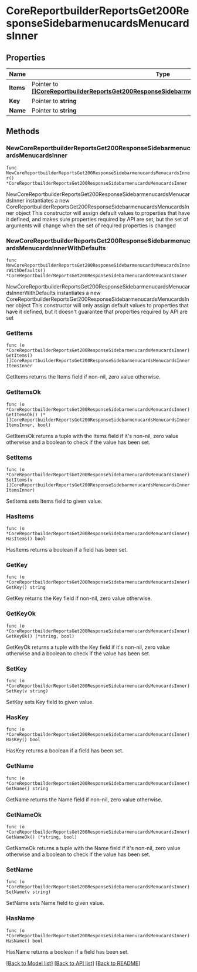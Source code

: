 # CoreReportbuilderReportsGet200ResponseSidebarmenucardsMenucardsInner

## Properties

Name | Type | Description | Notes
------------ | ------------- | ------------- | -------------
**Items** | Pointer to [**[]CoreReportbuilderReportsGet200ResponseSidebarmenucardsMenucardsInnerItemsInner**](CoreReportbuilderReportsGet200ResponseSidebarmenucardsMenucardsInnerItemsInner.md) |  | [optional] 
**Key** | Pointer to **string** | key | [optional] 
**Name** | Pointer to **string** | name | [optional] 

## Methods

### NewCoreReportbuilderReportsGet200ResponseSidebarmenucardsMenucardsInner

`func NewCoreReportbuilderReportsGet200ResponseSidebarmenucardsMenucardsInner() *CoreReportbuilderReportsGet200ResponseSidebarmenucardsMenucardsInner`

NewCoreReportbuilderReportsGet200ResponseSidebarmenucardsMenucardsInner instantiates a new CoreReportbuilderReportsGet200ResponseSidebarmenucardsMenucardsInner object
This constructor will assign default values to properties that have it defined,
and makes sure properties required by API are set, but the set of arguments
will change when the set of required properties is changed

### NewCoreReportbuilderReportsGet200ResponseSidebarmenucardsMenucardsInnerWithDefaults

`func NewCoreReportbuilderReportsGet200ResponseSidebarmenucardsMenucardsInnerWithDefaults() *CoreReportbuilderReportsGet200ResponseSidebarmenucardsMenucardsInner`

NewCoreReportbuilderReportsGet200ResponseSidebarmenucardsMenucardsInnerWithDefaults instantiates a new CoreReportbuilderReportsGet200ResponseSidebarmenucardsMenucardsInner object
This constructor will only assign default values to properties that have it defined,
but it doesn't guarantee that properties required by API are set

### GetItems

`func (o *CoreReportbuilderReportsGet200ResponseSidebarmenucardsMenucardsInner) GetItems() []CoreReportbuilderReportsGet200ResponseSidebarmenucardsMenucardsInnerItemsInner`

GetItems returns the Items field if non-nil, zero value otherwise.

### GetItemsOk

`func (o *CoreReportbuilderReportsGet200ResponseSidebarmenucardsMenucardsInner) GetItemsOk() (*[]CoreReportbuilderReportsGet200ResponseSidebarmenucardsMenucardsInnerItemsInner, bool)`

GetItemsOk returns a tuple with the Items field if it's non-nil, zero value otherwise
and a boolean to check if the value has been set.

### SetItems

`func (o *CoreReportbuilderReportsGet200ResponseSidebarmenucardsMenucardsInner) SetItems(v []CoreReportbuilderReportsGet200ResponseSidebarmenucardsMenucardsInnerItemsInner)`

SetItems sets Items field to given value.

### HasItems

`func (o *CoreReportbuilderReportsGet200ResponseSidebarmenucardsMenucardsInner) HasItems() bool`

HasItems returns a boolean if a field has been set.

### GetKey

`func (o *CoreReportbuilderReportsGet200ResponseSidebarmenucardsMenucardsInner) GetKey() string`

GetKey returns the Key field if non-nil, zero value otherwise.

### GetKeyOk

`func (o *CoreReportbuilderReportsGet200ResponseSidebarmenucardsMenucardsInner) GetKeyOk() (*string, bool)`

GetKeyOk returns a tuple with the Key field if it's non-nil, zero value otherwise
and a boolean to check if the value has been set.

### SetKey

`func (o *CoreReportbuilderReportsGet200ResponseSidebarmenucardsMenucardsInner) SetKey(v string)`

SetKey sets Key field to given value.

### HasKey

`func (o *CoreReportbuilderReportsGet200ResponseSidebarmenucardsMenucardsInner) HasKey() bool`

HasKey returns a boolean if a field has been set.

### GetName

`func (o *CoreReportbuilderReportsGet200ResponseSidebarmenucardsMenucardsInner) GetName() string`

GetName returns the Name field if non-nil, zero value otherwise.

### GetNameOk

`func (o *CoreReportbuilderReportsGet200ResponseSidebarmenucardsMenucardsInner) GetNameOk() (*string, bool)`

GetNameOk returns a tuple with the Name field if it's non-nil, zero value otherwise
and a boolean to check if the value has been set.

### SetName

`func (o *CoreReportbuilderReportsGet200ResponseSidebarmenucardsMenucardsInner) SetName(v string)`

SetName sets Name field to given value.

### HasName

`func (o *CoreReportbuilderReportsGet200ResponseSidebarmenucardsMenucardsInner) HasName() bool`

HasName returns a boolean if a field has been set.


[[Back to Model list]](../README.md#documentation-for-models) [[Back to API list]](../README.md#documentation-for-api-endpoints) [[Back to README]](../README.md)



